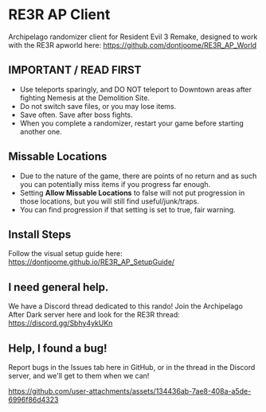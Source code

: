 # RE3R AP Client
Archipelago randomizer client for Resident Evil 3 Remake, designed to work with the RE3R apworld here: https://github.com/dontjoome/RE3R_AP_World

## IMPORTANT / READ FIRST

- Use teleports sparingly, and DO NOT teleport to Downtown areas after fighting Nemesis at the Demolition Site. 
- Do not switch save files, or you may lose items.
- Save often. Save after boss fights. 
- When you complete a randomizer, restart your game before starting another one.

## Missable Locations

- Due to the nature of the game, there are points of no return and as such you can potentially miss items if you progress far enough.
- Setting **Allow Missable Locations** to false will not put progression in those locations, but you will still find useful/junk/traps.
- You can find progression if that setting is set to true, fair warning.

## Install Steps

Follow the visual setup guide here: https://dontjoome.github.io/RE3R_AP_SetupGuide/

## I need general help.

We have a Discord thread dedicated to this rando! Join the Archipelago After Dark server here and look for the RE3R thread: https://discord.gg/Sbhy4ykUKn

## Help, I found a bug!

Report bugs in the Issues tab here in GitHub, or in the thread in the Discord server, and we'll get to them when we can!

https://github.com/user-attachments/assets/134436ab-7ae8-408a-a5de-6996f86d4323


